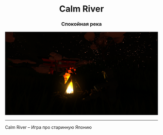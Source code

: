 <h1 align="center">Calm River</h1>
<h3 align="center"style>Спокойная река</h3>
<p align="center"><img src="Screenshots/screen7.PNG"></p>

---

Calm River – Игра про старинную Японию
